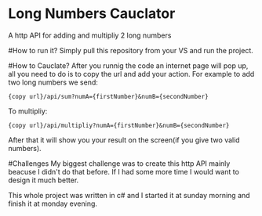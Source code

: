 # Long Numbers Cauclator
A http API for adding and multipliy 2 long numbers

#How to run it?
Simply pull this repository from your VS
and run the project.

#How to Cauclate?
After you runnig the code an internet page will pop up,
all you need to do is to copy the url and add your action.
For example to add two long numbers we send:
```
{copy url}/api/sum?numA={firstNumber}&numB={secondNumber}
```
To multipliy:
```
{copy url}/api/multipliy?numA={firstNumber}&numB={secondNumber}
```
After that it will show you your result on the screen(if you give two valid numbers).

#Challenges
My biggest challenge was to create this http API
mainly beacuse I didn't do that before.
If I had some more time I would want to design it much better.

This whole project was written in c#
and I started it at sunday morning 
and finish it at monday evening.
